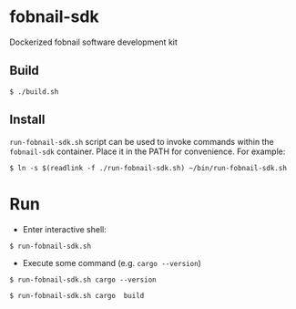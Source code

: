 # fobnail-sdk

Dockerized fobnail software development kit

## Build

```shell
$ ./build.sh
```

## Install

`run-fobnail-sdk.sh` script can be used to invoke commands within the
`fobnail-sdk` container. Place it in the PATH for convenience. For example:

```shell
$ ln -s $(readlink -f ./run-fobnail-sdk.sh) ~/bin/run-fobnail-sdk.sh
```

# Run

* Enter interactive shell:

```shell
$ run-fobnail-sdk.sh
```

* Execute some command (e.g. `cargo --version`)

```shell
$ run-fobnail-sdk.sh cargo --version

$ run-fobnail-sdk.sh cargo  build
```
